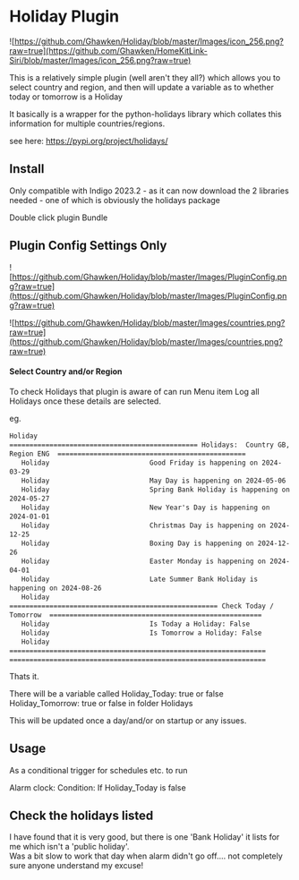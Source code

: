 # Holiday Plugin

![https://github.com/Ghawken/Holiday/blob/master/Images/icon_256.png?raw=true](https://github.com/Ghawken/HomeKitLink-Siri/blob/master/Images/icon_256.png?raw=true)

This is a relatively simple plugin (well aren't they all?) which allows you to select country and region, and then will update a variable as to whether today or tomorrow is a Holiday

It basically is a wrapper for the python-holidays library which collates this information for multiple countries/regions.

see here:
https://pypi.org/project/holidays/

## Install

Only compatible with Indigo 2023.2 - as it can now download the 2 libraries needed - one of which is obviously the holidays package

Double click plugin Bundle

## Plugin Config Settings Only

![https://github.com/Ghawken/Holiday/blob/master/Images/PluginConfig.png?raw=true](https://github.com/Ghawken/Holiday/blob/master/Images/PluginConfig.png?raw=true)

![https://github.com/Ghawken/Holiday/blob/master/Images/countries.png?raw=true](https://github.com/Ghawken/Holiday/blob/master/Images/countries.png?raw=true)

#### Select Country and/or Region

To check Holidays that plugin is aware of can run Menu item
Log all Holidays once these details are selected.

eg.
``` 
Holiday                         =============================================== Holidays:  Country GB, Region ENG  ===============================================
   Holiday                         Good Friday is happening on 2024-03-29
   Holiday                         May Day is happening on 2024-05-06
   Holiday                         Spring Bank Holiday is happening on 2024-05-27
   Holiday                         New Year's Day is happening on 2024-01-01
   Holiday                         Christmas Day is happening on 2024-12-25
   Holiday                         Boxing Day is happening on 2024-12-26
   Holiday                         Easter Monday is happening on 2024-04-01
   Holiday                         Late Summer Bank Holiday is happening on 2024-08-26
   Holiday                         ==================================================== Check Today / Tomorrow  =====================================================
   Holiday                         Is Today a Holiday: False
   Holiday                         Is Tomorrow a Holiday: False
   Holiday                         ================================================================  ================================================================
```
Thats it.

There will be a variable called
Holiday_Today:  true or false
Holiday_Tomorrow: true or false
in folder Holidays

This will be updated once a day/and/or on startup or any issues.

## Usage

As a conditional trigger for schedules etc. to run

Alarm clock:
Condition:
If Holiday_Today is false


## Check the holidays listed

I have found that it is very good, but there is one 'Bank Holiday' it lists for me which isn't a 'public holiday'.  
Was a bit slow to work that day when alarm didn't go off.... not completely sure anyone understand my excuse!